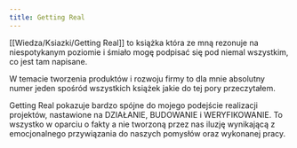 ```yaml
---
title: Getting Real
---
```


[[Wiedza/Ksiazki/Getting Real]] to książka która ze mną rezonuje na niespotykanym poziomie i śmiało mogę podpisać się pod niemal wszystkim, co jest tam napisane. 

W temacie tworzenia produktów i rozwoju firmy to dla mnie absolutny numer jeden spośród wszystkich książek jakie do tej pory przeczytałem. 

Getting Real pokazuje bardzo spójne do mojego podejście realizacji projektów, nastawione na DZIAŁANIE, BUDOWANIE i WERYFIKOWANIE. To wszystko w oparciu o fakty a nie tworzoną przez nas iluzję wynikającą z emocjonalnego przywiązania do naszych pomysłów oraz wykonanej pracy.